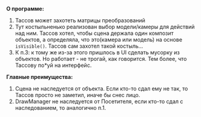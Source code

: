 **О программе:**

1. Тассов может захотеть матрицы преобразований
2. Тут костыльненько реализован выбор модели/камеры для действий над ним. Тассов хотел, чтобы сцена держала один композит объектов, а определяла, что это(камера или модель) на основе `isVisible()`. Тассов сам захотел такой костыль... 
3. К п.3: к тому же из-за этого пришлось в UI сделать мусорку из объектов. Но работает - не трогай, как говорится. Тем более, что Тассову по\*уй на интерфейс. 

**Главные преимущества:**
1. Сцена не наследуется от объекта. Если кто-то сдал ему не так, то Тассов просто не заметил, иначе бы снес лицо. 
2. DrawManager не наследуется от Посетителя, если кто-то сдал с наследованием, то аналогично п.1.
